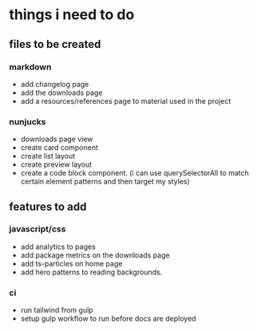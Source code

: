 # things i need to do


## files to be created

### markdown

- add changelog page
- add the downloads page
- add a resources/references page to material used in the project

### nunjucks

- downloads page view
- create card component
- create list layout
- create preview layout
- create a code block component. (i can use querySelectorAll to match certain element patterns and then target my styles)

## features to add 

### javascript/css

- add analytics to pages
- add package metrics on the downloads page
- add ts-particles on home page
- add hero patterns to reading backgrounds.


### ci

- run tailwind from gulp
- setup gulp workflow to run before docs are deployed